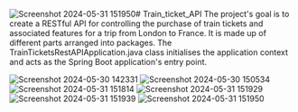 ![Screenshot 2024-05-31 151950](https://github.com/elahi35/Train_ticket_API/assets/76424790/6dcbc0db-8d64-4b4c-827e-4e4ce73e858d)﻿# Train_ticket_API
The project's goal is to create a RESTful API for controlling the purchase of train tickets and associated features for a trip from London to France. It is made up of different parts arranged into packages. The TrainTicketsRestAPIApplication.java class initialises the application context and acts as the Spring Boot application's entry point.

![Screenshot 2024-05-30 142331](https://github.com/elahi35/Train_ticket_API/assets/76424790/14483fa5-24f3-4976-b0f3-8c7e0daa89ea)
![Screenshot 2024-05-30 150534](https://github.com/elahi35/Train_ticket_API/assets/76424790/93cafae0-67c2-411a-83cc-47c85ca9fb14)
![Screenshot 2024-05-31 151814](https://github.com/elahi35/Train_ticket_API/assets/76424790/35ec22ed-0de6-40a1-9729-da602168a8e4)
![Screenshot 2024-05-31 151929](https://github.com/elahi35/Train_ticket_API/assets/76424790/71753a80-b628-486c-ba9a-57e63a38d7bb)
![Screenshot 2024-05-31 151939](https://github.com/elahi35/Train_ticket_API/assets/76424790/98c7e5f5-4321-4e78-a064-c3cefefcb69c)
![Screenshot 2024-05-31 151950](https://github.com/elahi35/Train_ticket_API/assets/76424790/6a5d2fcf-f3b2-4aff-9608-3d255ac3cb7c)



